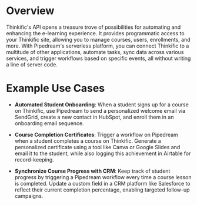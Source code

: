 # Overview

Thinkific's API opens a treasure trove of possibilities for automating and enhancing the e-learning experience. It provides programmatic access to your Thinkific site, allowing you to manage courses, users, enrollments, and more. With Pipedream's serverless platform, you can connect Thinkific to a multitude of other applications, automate tasks, sync data across various services, and trigger workflows based on specific events, all without writing a line of server code.

# Example Use Cases

- **Automated Student Onboarding**: When a student signs up for a course on Thinkific, use Pipedream to send a personalized welcome email via SendGrid, create a new contact in HubSpot, and enroll them in an onboarding email sequence.

- **Course Completion Certificates**: Trigger a workflow on Pipedream when a student completes a course on Thinkific. Generate a personalized certificate using a tool like Canva or Google Slides and email it to the student, while also logging this achievement in Airtable for record-keeping.

- **Synchronize Course Progress with CRM**: Keep track of student progress by triggering a Pipedream workflow every time a course lesson is completed. Update a custom field in a CRM platform like Salesforce to reflect their current completion percentage, enabling targeted follow-up campaigns.
